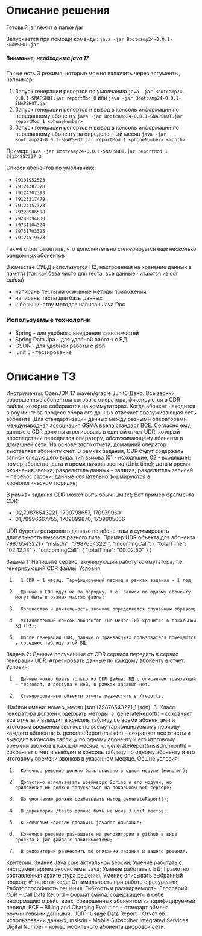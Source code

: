 # Описание решения
Готовый jar лежит в папке /jar

Запускается при помощи команды:
`java -jar Bootcamp24-0.0.1-SNAPSHOT.jar`

##### Внимание, необходима java 17

Также есть 3 режима, которые можно включить через аргументы, например:

1) Запуск генерации репортов по умолчанию
    `java -jar Bootcamp24-0.0.1-SNAPSHOT.jar reportMod 0` или `java -jar Bootcamp24-0.0.1-SNAPSHOT.jar`
2) Запуск генерации репортов и вывод в консоль информации по переданному абоненту
      `java -jar Bootcamp24-0.0.1-SNAPSHOT.jar reportMod 1 <phoneNumber>`
3) Запуск генерации репортов и вывод в консоль информации по переданному абоненту за определенный месяц
      `java -jar Bootcamp24-0.0.1-SNAPSHOT.jar reportMod 1 <phoneNumber> <month>`

Пример:
    `java -jar Bootcamp24-0.0.1-SNAPSHOT.jar reportMod 1 79134857337 3`

Список абонентов по умолчанию:
- `79101952523`
- `79124307378`
- `79124307393`
- `79125317479`
- `79124157373`
- `79228986598`
- `79288394830`
- `79731104324`
- `79731703325`
- `79124519373`

Также стоит отметить, что дополнительно сгенерируется еще несколько рандомных абонентов

В качестве СУБД используется H2, настроенная на хранение данных в памяти (так как база чисто для теста, все данные читаются из cdr файла)

* написаны тесты на основные методы приложения
* написаны тесты для базы данных
* к большинству методов написан Java Doc

### Используемые технологии

* Spring - для удобного внедрения зависимостей
* Spring Data Jpa - для удобной работы с БД
* GSON - для удобной работы с json
* junit 5 - тестирование

# Описание ТЗ
Инструменты:
OpenJDK 17
maven/gradle
Junit5
Дано:
Все звонки, совершенные абонентом сотового оператора, фиксируются в CDR файлы, которые собираются на коммутаторах. Когда абонент находится в роуминге за процесс сбора его данных отвечает обслуживающая сеть абонента. Для стандартизации данных между разными операторами международная ассоциация GSMA ввела стандарт BCE. Согласно ему, данные с CDR должны агрегировать в единый отчет UDR, который впоследствии передается оператору, обслуживающему абонента в домашней сети. На основе этого отчета, домашний оператор выставляет абоненту счет.
В рамках задания, CDR будут содержать записи следующего вида:
тип вызова (01 - исходящие, 02 - входящие);
номер абонента;
дата и время начала звонка (Unix time);
дата и время окончания звонка;
разделитель данных – запятая;
разделитель записей – перенос строки;
данные обязательно формируются в хронологическом порядке; 

В рамках задания CDR может быть обычным txt; Вот пример фрагмента CDR:

- 02,79876543221, 1709798657, 1709799601
- 01,79996667755, 1709899870, 1709905806

UDR будет агрегировать данные по абонентам и суммировать длительность вызовов разного типа.
Пример UDR объекта для абонента 79876543221
{
"msisdn": "79876543221",
"incomingCall": {
"totalTime": "02:12:13"
},
"outcomingCall": {
"totalTime": "00:02:50"
}
}

Задача 1:
Напишите сервис, эмулирующий работу коммутатора, т.е. генерирующий CDR файлы.
Условия:
1.       1 CDR = 1 месяц. Тарифицируемый период в рамках задания - 1 год;
2.       Данные в CDR идут не по порядку, т.е. записи по одному абоненту могут быть в разных частях файла;
3.       Количество и длительность звонков определяется случайным образом;
4.       Установленный список абонентов (не менее 10) хранится в локальной БД (h2);
5.       После генерации CDR, данные о транзакциях пользователя помещаются в соседнюю таблицу этой БД.
Задача 2:
Данные полученные от CDR сервиса передать в сервис генерации UDR. Агрегировать данные по каждому абоненту в отчет.
Условия:
1.       Данные можно брать только из CDR файла. БД с описанием транзакций – тестовая, и доступа к ней, в рамках задания нет.
2.       Сгенерированные объекты отчета разместить в /reports.
Шаблон имени: номер_месяц.json (79876543221_1.json);
3.       Класс генератора должен содержать методы:
a.        generateReport() – сохраняет все отчеты и выводит в консоль таблицу со всеми абонентами и итоговым временем звонков по всему тарифицируемому периоду каждого абонента;
b.       generateReport(msisdn) – сохраняет все отчеты и выводит в консоль таблицу по одному абоненту и его итоговому времени звонков в каждом месяце;
c.       generateReport(msisdn, month) – сохраняет отчет и выводит в консоль таблицу по одному абоненту и его итоговому времени звонков в указанном месяце.
Общие условия:
1.       Конечное решение должно быть описано в одном модуле (монолит);
2.       Допустимо использовать фреймворк Spring и его модули, но приложение НЕ должно запускаться на локальном веб-сервере;
3.       По умолчанию должен срабатывать метод generateReport();
4.       В директории /tests должно быть не мене 3 unit тестов;
5.       К ключевым классам добавить javadoc описание;
6.       Конечное решение размещаете на репозитории в github в виде проекта и jar файла с зависимостями;
7.       В репозитории разместить md описание задания и вашего решения.
Критерии:
Знание Java core актуальной версии;
Умение работать с инструментарием экосистемы Java;
Умение работать с БД;
Грамотно составленная архитектура решения;
Умение описывать выбранный подход;
«Чистота» кода;
Оптимальность при работе с ресурсами;
Работоспособность решения;
Гибкость и расширяемость.
Глоссарий:
CDR – Call Data Record – формат файла, содержащего в себе информацию о действиях, совершенных абонентом за тарифицируемый период.
BCE – Billing and Charging Evolution – стандарт обмена роуминговыми данными.
UDR - Usage Data Report - Отчет об использовании данных;
msisdn  - Mobile Subscriber Integrated Services Digital Number - номер мобильного абонента цифровой сети.
